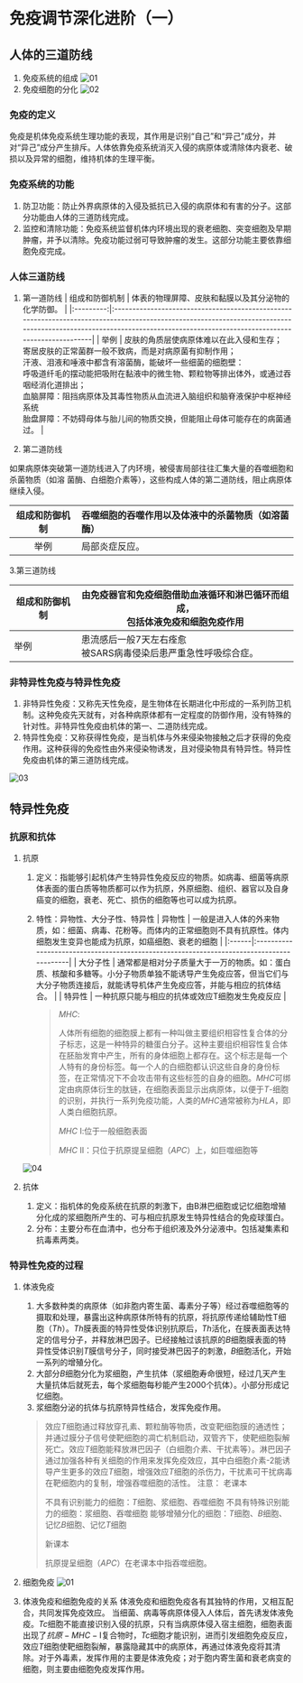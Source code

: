 # 免疫调节深化进阶（一）

## 人体的三道防线

1. 免疫系统的组成
   ![01](image.png)
2. 免疫细胞的分化
   ![02](image-1.png)

### 免疫的定义

免疫是机体免疫系统生理功能的表现，其作用是识别“自己”和“异己”成分，并对“异己”成分产生排斥。人体依靠免疫系统消灭入侵的病原体或清除体内衰老、破损以及异常的细胞，维持机体的生理平衡。

### 免疫系统的功能

1. 防卫功能：防止外界病原体的入侵及抵抗已入侵的病原体和有害的分子。这部分功能由人体的三道防线完成。
2. 监控和清除功能：免疫系统监督机体内环境出现的衰老细胞、突变细胞及早期肿瘤，并予以清除。免疫功能过弱可导致肿瘤的发生。这部分功能主要依靠细胞免疫完成。

### 人体三道防线

1. 第一道防线
| 组成和防御机制 | 体表的物理屏障、皮肤和黏膜以及其分泌物的化学防御。                                                                                                                                                                                              |
|:---------:|:------------------------------------------------------------------------------------------------------------------------------------------------------------------------------------------------------------------------|
| 举例      | 皮肤的角质层使病原体难以在此入侵和生存；<br/>寄居皮肤的正常菌群一般不致病，而是对病原菌有抑制作用；<br/>汗液、泪液和唾液中都含有溶菌酶，能破坏一些细菌的细胞壁：<br/>呼吸道纤毛的摆动能把吸附在黏液中的微生物、颗粒物等排出体外，或通过吞咽经消化道排出；<br/>血脑屏障：阻挡病原体及其毒性物质从血流进入脑组织和脑脊液保护中枢神经系统<br/>胎盘屏障：不妨碍母体与胎儿间的物质交换，但能阻止母体可能存在的病菌通过。 |

2. 第二道防线

如果病原体突破第一道防线进入了内环境，被侵害局部往往汇集大量的吞噬细胞和杀菌物质（如溶
菌酶、白细胞介素等），这些构成人体的第二道防线，阻止病原体继续入侵。

| 组成和防御机制 | 吞噬细胞的吞噬作用以及体液中的杀菌物质（如溶菌酶） |
|:---------:|:---------------------------|
| 举例      | 局部炎症反应。                   |

3.第三道防线

| 组成和防御机制 | 由免疫器官和免疫细胞借助血液循环和淋巴循环而组成，<br/>包括体液免疫和细胞免疫作用 |
|---------|---------------------------------------------|
| 举例      | 患流感后一般7天左右痊愈<br/>被SARS病毒侵染后患严重急性呼吸综合症。       |

### 非特异性免疫与特异性免疫

1. 非特异性免疫：又称先天性免疫，是生物体在长期进化中形成的一系列防卫机制。这种免疫先天就有，对各种病原体都有一定程度的防御作用，没有特殊的针对性。非特异性免疫由机体的第一、二道防线完成。
2. 特异性免疫：又称获得性免疫，是当机体与外来侵染物接触之后才获得的免疫作用。这种获得的免疫性由外来侵染物诱发，且对侵染物具有特异性。特异性免疫由机体的第三道防线完成。

![03](image-2.png)

## 特异性免疫

### 抗原和抗体

1. 抗原
   1. 定义：指能够引起机体产生特异性免疫反应的物质。如病毒、细菌等病原体表面的蛋白质等物质都可以作为抗原，外原细胞、组织、器官以及自身癌变的细胞，衰老、死亡、损伤的细胞等也可以成为抗原。
   2. 特性：异物性、大分子性、特异性
      | 异物性  | 一般是进入人体的外来物质，如：细菌、病毒、花粉等。而体内的正常细胞则不具有抗原性。体内细胞发生变异也能成为抗原，如癌细胞、衰老的细胞                      |
      |:------|:-----------------------------------------------------------------------------------------|
      | 大分子性 | 通常都是相对分子质量大于一万的物质。如：蛋白质、核酸和多糖等。小分子物质单独不能诱导产生免疫应答，但当它们与大分子物质连接后，就能诱导机体产生免疫应答，并能与相应的抗体结合。 |
      | 特异性  | 一种抗原只能与相应的抗体或效应T细胞发生免疫反应                                                                |

      > $MHC$:
      >
      > 人体所有细胞的细胞膜上都有一种叫做主要组织相容性复合体的分子标志，这是一种特异的糖蛋白分子。这种主要组织相容性复合体在胚胎发育中产生，所有的身体细胞上都存在。这个标志是每一个人特有的身份标签。每一个人的白细胞都认识这些自身的身份标签，在正常情况下不会攻击带有这些标签的自身的细胞。$MHC$可绑定由病原体衍生的肽链，在细胞表面显示出病原体，以便于$T$-细胞的识别，并执行一系列免疫功能，人类的$MHC$通常被称为$HLA$，即人类白细胞抗原。
      >
      > $MHC \  Ⅰ$:位于一般细胞表面
      >
      > $MHC \  Ⅱ$：只位于抗原提呈细胞（$APC$）上，如巨噬细胞等

   ![04](image-3.png)

2. 抗体
   1. 定义：指机体的免疫系统在抗原的刺激下，由B淋巴细胞或记忆细胞增殖分化成的浆细胞所产生的、可与相应抗原发生特异性结合的免疫球蛋白。
   2. 分布：主要分布在血清中，也分布于组织液及外分泌液中。包括凝集素和抗毒素两类。

### 特异性免疫的过程

1. 体液免疫
   1. 大多数种类的病原体（如非胞内寄生菌、毒素分子等）经过吞噬细胞等的摄取和处理，暴露出这种病原体所特有的抗原，将抗原传递给辅助性T细胞（$Th$）。$Th$膜表面的特异性受体识别抗原后，$Th$活化，在膜表面表达特定的信号分子，并释放淋巴因子。已经接触过该抗原的$B$细胞膜表面的特异性受体识别$T$膜信号分子，同时接受淋巴因子的刺激，$B$细胞活化，开始一系列的增殖分化。
   2. 大部分$B$细胞分化为浆细胞，产生抗体（浆细胞寿命很短，经过几天产生大量抗体后就死去，每个浆细胞每秒能产生$2000$个抗体）。小部分形成记忆细胞。
   3. 浆细胞分泌的抗体与抗原特异性结合，发挥免疫作用。

   > 效应$T$细胞通过释放穿孔素、颗粒酶等物质，改变靶细胞膜的通透性；并通过膜分子信号使靶细胞的凋亡机制启动，双管齐下，使靶细胞裂解死亡。效应$T$细胞能释放淋巴因子（白细胞介素、干扰素等）。淋巴因子通过加强各种有关细胞的作用来发挥免疫效应，其中白细胞介素-$2$能诱导产生更多的效应$T$细胞，增强效应$T$细胞的杀伤力，干扰素可干扰病毒在靶细胞内的复制，增强吞噬细胞的活性。
   注意：
   > 老课本
   >
   > 不具有识别能力的细胞：$T$细胞、浆细胞、吞噬细胞
   > 不具有特殊识别能力的细胞：浆细胞、吞噬细胞
   > 能够增殖分化的细胞：$T$细胞、$B$细胞、记忆$B$细胞、记忆$T$细胞
   >
   > 新课本
   >
   > 抗原提呈细胞（$APC$）在老课本中指吞噬细胞。

2. 细胞免疫
   ![01](image-4.png)

3. 体液免疫和细胞免疫的关系
   体液免疫和细胞免疫各有其独特的作用，又相互配合，共同发挥免疫效应。
   当细菌、病毒等病原体侵入人体后，首先诱发体液免疫。$Tc$细胞不能直接识别入侵的抗原，只有当病原体侵入宿主细胞，细胞表面出现了$抗原-MHC-Ⅰ$复合物时，$Tc$细胞才能识别，进而引发细胞免疫反应，效应$T$细胞使靶细胞裂解，暴露隐藏其中的病原体，再通过体液免疫将其清除。对于外毒素，发挥作用的主要是体液免疫；对于胞内寄生菌和衰老病变的细胞，则主要由细胞免疫发挥作用。
